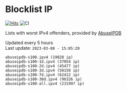 # Blocklist IP

[![Hits](https://hits.seeyoufarm.com/api/count/incr/badge.svg?url=https%3A%2F%2Fgithub.com%2Fborestad%2Fblocklist-ip%2F&count_bg=%2379C83D&title_bg=%23555555&icon=&icon_color=%23E7E7E7&title=hits&edge_flat=false)](https://hits.seeyoufarm.com)  ![CI](https://img.shields.io/github/workflow/status/borestad/blocklist-ip/CI?style=flat-square)

Lists with worst IPv4 offenders, provided by [AbuseIPDB](https://www.abuseipdb.com/)

<!-- FOOTER-PLACEHOLDER -->
Updated every 5 hours<br>
Last update: `2023-03-08 - 15:05:20`
```
abuseipdb-s100.ipv4 (19028 ip)
abuseipdb-s100-1d.ipv4 (37054 ip)
abuseipdb-s100-2d.ipv4 (45477 ip)
abuseipdb-s100-3d.ipv4 (50150 ip)
abuseipdb-s100-7d.ipv4 (62412 ip)
abuseipdb-s100-30d.ipv4 (96326 ip)
abuseipdb-s100-all.ipv4 (231997 ip)
```
